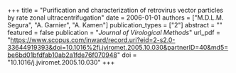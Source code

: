 +++
title = "Purification and characterization of retrovirus vector particles by rate zonal ultracentrifugation"
date = 2006-01-01
authors = ["M.D.L.M. Segura", "A. Garnier", "A. Kamen"]
publication_types = ["2"]
abstract = ""
featured = false
publication = "*Journal of Virological Methods*"
url_pdf = "https://www.scopus.com/inward/record.uri?eid=2-s2.0-33644919393&doi=10.1016%2fj.jviromet.2005.10.030&partnerID=40&md5=be6bd01bfdfab10ab2a1fde76f070948"
doi = "10.1016/j.jviromet.2005.10.030"
+++

